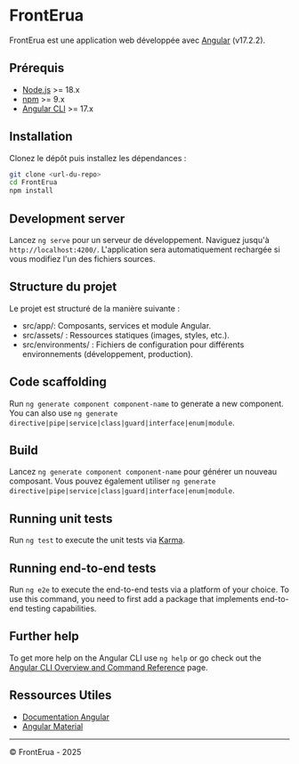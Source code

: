 # FrontErua

FrontErua est une application web développée avec [Angular](https://angular.io/) (v17.2.2).

## Prérequis

- [Node.js](https://nodejs.org/) >= 18.x
- [npm](https://www.npmjs.com/) >= 9.x
- [Angular CLI](https://angular.io/cli) >= 17.x

## Installation

Clonez le dépôt puis installez les dépendances :

```bash
git clone <url-du-repo>
cd FrontErua
npm install

```
## Development server

Lancez `ng serve` pour un serveur de développement. Naviguez jusqu'à `http://localhost:4200/`. L'application sera
automatiquement rechargée si vous modifiez l'un des fichiers sources.

## Structure du projet

Le projet est structuré de la manière suivante :

- src/app/: Composants, services et module Angular.
- src/assets/ : Ressources statiques (images, styles, etc.).
- src/environments/ : Fichiers de configuration pour différents environnements (développement, production).

## Code scaffolding

Run `ng generate component component-name` to generate a new component. You can also use `ng generate directive|pipe|service|class|guard|interface|enum|module`.

## Build

Lancez `ng generate component component-name` pour générer un nouveau composant. Vous pouvez également utiliser
`ng generate directive|pipe|service|class|guard|interface|enum|module`.

## Running unit tests

Run `ng test` to execute the unit tests via [Karma](https://karma-runner.github.io).

## Running end-to-end tests

Run `ng e2e` to execute the end-to-end tests via a platform of your choice. To use this command, you need to first add a package that implements end-to-end testing capabilities.

## Further help

To get more help on the Angular CLI use `ng help` or go check out the [Angular CLI Overview and Command Reference](https://angular.io/cli) page.

## Ressources Utiles

- [Documentation Angular](https://angular.io/docs)
- [Angular Material](https://material.angular.io/)

<hr> © FrontErua - 2025
